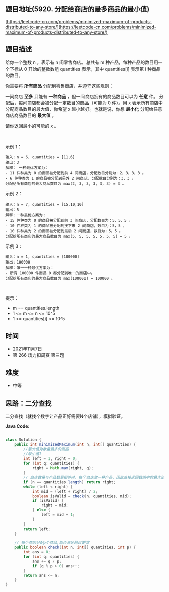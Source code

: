 
## 题目地址(5920. 分配给商店的最多商品的最小值)

[https://leetcode-cn.com/problems/minimized-maximum-of-products-distributed-to-any-store/](https://leetcode-cn.com/problems/minimized-maximum-of-products-distributed-to-any-store/)

## 题目描述


给你一个整数 n ，表示有 n 间零售商店。总共有 m 种产品，每种产品的数目用一个下标从 0 开始的整数数组 quantities 表示，其中 quantities[i] 表示第 i 种商品的数目。

你需要将 **所有商品** 分配到零售商店，并遵守这些规则：

一间商店 **至多** 只能有 **一种商品** ，但一间商店拥有的商品数目可以为 **任意** 件。
分配后，每间商店都会被分配一定数目的商品（可能为 0 件）。用 x 表示所有商店中分配商品数目的最大值，你希望 x 越小越好。也就是说，你想 **最小化** 分配给任意商店商品数目的 **最大值** 。

请你返回最小的可能的 x 。

 

示例 1：
```
输入：n = 6, quantities = [11,6]
输出：3
解释： 一种最优方案为：
- 11 件种类为 0 的商品被分配到前 4 间商店，分配数目分别为：2，3，3，3 。
- 6 件种类为 1 的商品被分配到另外 2 间商店，分配数目分别为：3，3 。
分配给所有商店的最大商品数目为 max(2, 3, 3, 3, 3, 3) = 3 。
```

示例 2：
```
输入：n = 7, quantities = [15,10,10]
输出：5
解释：一种最优方案为：
- 15 件种类为 0 的商品被分配到前 3 间商店，分配数目为：5，5，5 。
- 10 件种类为 1 的商品被分配到接下来 2 间商店，数目为：5，5 。
- 10 件种类为 2 的商品被分配到最后 2 间商店，数目为：5，5 。
分配给所有商店的最大商品数目为 max(5, 5, 5, 5, 5, 5, 5) = 5 。
```

示例 3：
```
输入：n = 1, quantities = [100000]
输出：100000
解释：唯一一种最优方案为：
- 所有 100000 件商品 0 都分配到唯一的商店中。
分配给所有商店的最大商品数目为 max(100000) = 100000 。
```

 

提示：

- m == quantities.length
- 1 <= m <= n <= 10^5
- 1 <= quantities[i] <= 10^5

## 时间

- 2021年11月7日
- 第 266 场力扣周赛 第三题

## 难度

- 中等

## 思路：二分查找

二分查找（就找个数字让产品正好需要N个店铺），模拟验证。

**Java Code:**

```java

class Solution {
    public int minimizedMaximum(int n, int[] quantities) {
        //最大值为数量最多的商品
        //最小值1
        int left = 1, right = 0;
        for (int q: quantities) {
            right = Math.max(right, q);
        } 
        // 商店数量与产品数量相等时，每个商店放一种产品，因此直接返回数组中的最大值
        if (n == quantities.length) return right;
        while (left < right) {
            int mid = (left + right) / 2;
            boolean isValid = check(n, quantities, mid);
            if (isValid) {
                right = mid;
            } else {
                left = mid + 1;
            }
        }
        return left;
    }

    // 每个商店分配p个商品,能否满足题目要求
    public boolean check(int n, int[] quantities, int p) {
        int ans = 0;
        for (int q: quantities) {
            ans += q / p;
            if (q % p > 0) ans++;
        }
        return ans <= n;
    }
}

```


